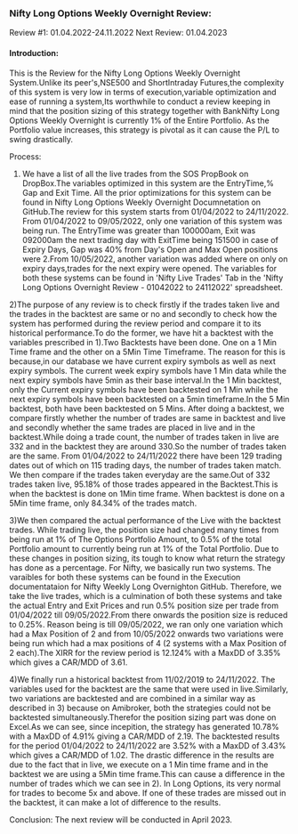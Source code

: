 ### Nifty Long Options Weekly Overnight Review: 
Review #1: 01.04.2022-24.11.2022
Next Review: 01.04.2023


#### Introduction:
This is the Review for the Nifty Long Options Weekly Overnight System.Unlike its peer's,NSE500 and ShortIntraday Futures,the complexity of 
this system is very low in terms of execution,variable optimization and ease of running a system,Its worthwhile to conduct a review keeping in mind that 
the position sizing of this strategy together with BankNifty Long Options Weekly Overnight is currently 1% of the Entire Portfolio. As the Portfolio value increases,
this strategy is pivotal as it can cause the P/L to swing drastically.

Process:
1) We have a list of all the live trades from the SOS PropBook on DropBox.The variables optimized in this system are the EntryTime,% Gap and Exit Time.
All the prior optimizations for this system can be found in Nifty Long Options Weekly Overnight Documnetation on GitHub.The review for this system starts from
01/04/2022 to 24/11/2022. From 01/04/2022 to 09/05/2022, only one variation of this system was being run. The EntryTime was greater than 100000am, Exit was 092000am the
next trading day with ExitTime being 151500 in case of Expiry Days, Gap was 40% from Day's Open and Max Open positions were 2.From 10/05/2022, another variation was added where on 
only on expiry days,trades for the next expiry were opened. The variables for both these systems can be found in 'Nifty Live Trades' Tab in the 'Nifty Long Options Overnight Review - 01042022 to 24112022' 
spreadsheet.

2)The purpose of any review is to check firstly if the trades taken live and the trades in the backtest are same or no and secondly to check how the system has performed during the
review period and compare it to its historical performance.To do the former, we have hit a backtest with the variables prescribed in 1).Two Backtests have been done. One on a 1 Min
Time frame and the other on a 5Min Time Timeframe. The reason for this is because,in our database we have current expiry symbols as well as next expiry symbols. The current week expiry
symbols have 1 Min data while the next expiry symbols have 5min as their base interval.In the 1 Min backtest, only the Current expiry symbols have been backtested on 1 Min while the next 
expiry symbols have been backtested on a 5min timeframe.In the 5 Min backtest, both have been backtested on 5 Mins. After doing a backtest, we compare firstly whether 
the number of trades are same in backtest and live and secondly whether the same trades are placed in live and in the backtest.While doing a trade count, the number of trades taken in live
are 332 and in the backtest they are around 330.So the number of trades taken are the same. From 01/04/2022 to 24/11/2022 there have been 129 trading dates out of which on 115 trading days, 
the number of trades taken match. We then compare if the trades taken everyday are the same.Out of 332 trades taken live, 95.18% of those trades appeared in the Backtest.This is when the
backtest is done on 1Min time frame. When backtest is done on a 5Min time frame, only 84.34% of the trades match.

3)We then compared the actual performance of the Live with the backtest trades. While trading live, the position size had changed many times from being run at 1% of The Options Portfolio Amount,
to 0.5% of the total Portfolio amount to currently being run at 1% of the Total Portfolio. Due to these changes in position sizing, its tough to know what return the strategy has done as a percentage.
For Nifty, we basically run two systems. The varaibles for both these systems can be found in the Execution documentataion for Nifty Weekly Long Overnighton GitHub.
Therefore, we take the live trades, which is a culmination of both these systems and take the actual Entry and Exit Prices and run 0.5% position size per trade from 01/04/2022 till 09/05/2022.From there
onwards the position size is reduced to 0.25%. Reason being is till 09/05/2022, we ran only one variation which had a Max Position of 2 and from 10/05/2022 onwards two variations were being run which
had a max positions of 4 (2 systems with a Max Position of 2 each).The XIRR for the review period is 12.124% with a MaxDD of 3.35% which gives a CAR/MDD of 3.61.
     
4)We finally run a historical backtest from 11/02/2019 to 24/11/2022. The variables used for the backtest are the same that were used in live.Similarly, two variations are backtested and are combined 
in a similar way as described in 3) because on Amibroker, both the strategies could not be backtested simultaneously.Therefor the position sizing part was done on Excel.As we can see, since incepition,
the strategy has generated 10.78% with a MaxDD of 4.91% giving a CAR/MDD of 2.19. The backtested results for the period 01/04/2022 to 24/11/2022 are 3.52% with a MaxDD of 3.43% which gives a CAR/MDD of 1.02.
The drastic difference in the results are due to the fact that in live, we execute on a 1 Min time frame and in the backtest we are using a 5Min time frame.This can cause a difference in the number of trades which 
we can see in 2). In Long Options, its very normal for trades to become 5x and above. If one of these trades are missed out in the backtest, it can make a lot of difference to the results.

Conclusion:
The next review will be conducted in April 2023.   

